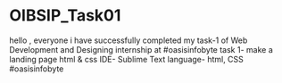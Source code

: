 # OIBSIP_Task01
hello , everyone i have successfully completed my task-1 of Web Development and Designing internship at #oasisinfobyte task 1- make a landing page html &amp; css IDE- Sublime Text language- html, CSS #oasisinfobyte
